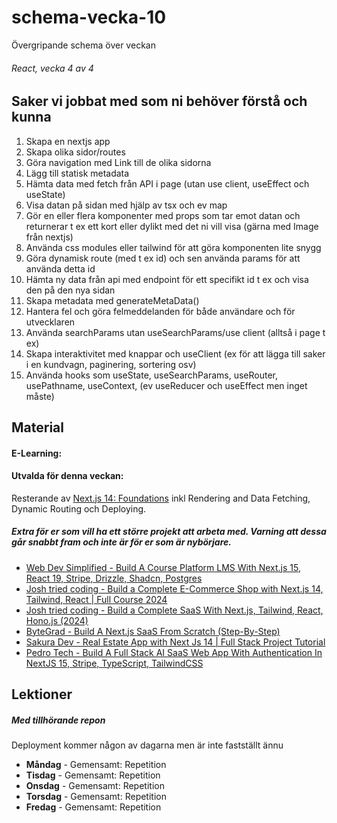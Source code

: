 # schema-vecka-10
Övergripande schema över veckan

###### React, vecka 4 av 4

## Saker vi jobbat med som ni behöver förstå och kunna
1. Skapa en nextjs app 
2. Skapa olika sidor/routes
3. Göra navigation med Link till de olika sidorna
4. Lägg till statisk metadata
5. Hämta data med fetch från API i page (utan use client, useEffect och useState)
6. Visa datan på sidan med hjälp av tsx och ev map
7. Gör en eller flera komponenter med props som tar emot datan och returnerar t ex ett kort eller dylikt med det ni vill visa (gärna med Image från nextjs)
8. Använda css modules eller tailwind för att göra komponenten lite snygg
9. Göra dynamisk route (med t ex id) och sen använda params för att använda detta id
10. Hämta ny data från api med endpoint för ett specifikt id t ex och visa den på den nya sidan
11. Skapa metadata med generateMetaData()
12. Hantera fel och göra felmeddelanden för både användare och för utvecklaren
13. Använda searchParams utan useSearchParams/use client (alltså i page t ex)
14. Skapa interaktivitet med knappar och useClient (ex för att lägga till saker i en kundvagn, paginering, sortering osv)
15. Använda hooks som useState, useSearchParams, useRouter, usePathname, useContext, (ev useReducer och useEffect men inget måste)

## Material
#### E-Learning:
#### Utvalda för denna veckan:
Resterande av [Next.js 14: Foundations](https://app.pluralsight.com/library/courses/nextjs-13-fundamentals/table-of-contents) inkl Rendering and Data Fetching, Dynamic Routing och Deploying.

##### Extra för er som vill ha ett större projekt att arbeta med. Varning att dessa går snabbt fram och inte är för er som är nybörjare.
* [Web Dev Simplified - Build A Course Platform LMS With Next.js 15, React 19, Stripe, Drizzle, Shadcn, Postgres](https://www.youtube.com/watch?v=OAyQ3Wyyzfg)
* [Josh tried coding - Build a Complete E-Commerce Shop with Next.js 14, Tailwind, React | Full Course 2024](https://www.youtube.com/watch?v=SG82Aqcaaa0)
* [Josh tried coding - Build a Complete SaaS With Next.js, Tailwind, React, Hono.js (2024)](https://www.youtube.com/watch?v=vEQlN17miq8)
* [ByteGrad - Build A Next.js SaaS From Scratch (Step-By-Step)](https://www.youtube.com/watch?v=ERGkwdyjtcM)
* [Sakura Dev - Real Estate App with Next Js 14 | Full Stack Project Tutorial](https://www.youtube.com/watch?v=DEhgtpMxuOQ&list=PLhnVDNT5zYN9ej5u4ftvLYtebI2xVTTyx)
* [Pedro Tech - Build A Full Stack AI SaaS Web App With Authentication In NextJS 15, Stripe, TypeScript, TailwindCSS](https://www.youtube.com/watch?v=RUE3nYI75VE)


## Lektioner
##### Med tillhörande repon
Deployment kommer någon av dagarna men är inte fastställt ännu
* **Måndag** - Gemensamt: Repetition
* **Tisdag** - Gemensamt: Repetition
* **Onsdag** - Gemensamt: Repetition
* **Torsdag** - Gemensamt: Repetition
* **Fredag** - Gemensamt: Repetition
